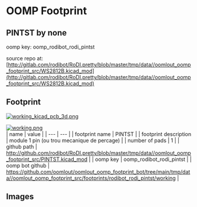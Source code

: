# OOMP Footprint  
## PINTST  by none  
  
oomp key: oomp_rodibot_rodi_pintst  
  
source repo at: [http://gitlab.com/rodibot/RoDI.pretty/blob/master/tmp/data//oomlout_oomp_footprint_src/WS2812B.kicad_mod](http://gitlab.com/rodibot/RoDI.pretty/blob/master/tmp/data//oomlout_oomp_footprint_src/WS2812B.kicad_mod)  
## Footprint  
  
[![working_kicad_pcb_3d.png](working_kicad_pcb_3d_600.png)](working_kicad_pcb_3d.png)  
  
[![working.png](working_600.png)](working.png)  
| name | value | 
| --- | --- | 
| footprint name | PINTST | 
| footprint description | module 1 pin (ou trou mecanique de percage) | 
| number of pads | 1 | 
| github path | http://github.com/rodibot/RoDI.pretty/blob/master/tmp/data//oomlout_oomp_footprint_src/PINTST.kicad_mod | 
| oomp key | oomp_rodibot_rodi_pintst | 
| oomp bot github | https://github.com/oomlout/oomlout_oomp_footprint_bot/tree/main/tmp/data//oomlout_oomp_footprint_src/footprints/rodibot_rodi_pintst/working | 
## Images  
